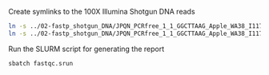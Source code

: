 Create symlinks to the 100X Illumina Shotgun DNA reads

```bash
ln -s ../02-fastp_shotgun_DNA/JPQN_PCRfree_1_1_GGCTTAAG_Apple_WA38_I1177_L4_R1.trimmed.fastq.gz
ln -s ../02-fastp_shotgun_DNA/JPQN_PCRfree_1_1_GGCTTAAG_Apple_WA38_I1177_L4_R2.trimmed.fastq.gz
```

Run the SLURM script for generating the report
```bash
sbatch fastqc.srun
```
